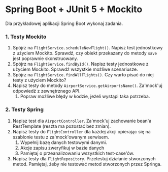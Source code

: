 # Spring Boot + JUnit 5 + Mockito

Dla przykładowej aplikacji Spring Boot wykonaj zadania.

### 1. Testy Mockito

1. Spójrz na `FlightService.scheduleNewFlight()`. Napisz test jednostkowy z użyciem Mockito. Sprawdź, czy obiekt przekazany do metody `save` jest poprawnie skonstruowany.
2. Spójrz na `FlightService.findById()`. Napisz testy jednostkowe z użyciem Mockito. Sprawdź wszystkie możliwe scenariusze.
3. Spójrz na `FlightService.findAllFlights()`. Czy warto pisać do niej testy z użyciem Mockito?
4. Napisz testy do metody `AirportService.getAirportsName()`. Za'mock'uj odpowiedź z zewnętrznego API.
   1. Popraw możliwe błędy w kodzie, jeżeli wystąpi taka potrzeba.

### 2. Testy Spring

1. Napisz test dla `AirportController`. Za'mock'uj zachowanie bean'a RestTemplate (reszta ma pozostać bez zmian).
2. Napisz testy do `FlightController` dla każdej akcji opierając się na szablonie testu z za'mock'owanym serwisem.
   1. Wypełnij bazę danych testowymi danymi.
   2. Akcje zapisu zweryfikuj w bazie danych
   3. Pamiętaj o przeanalizowaniu wszystkich test-case'ów.
3. Napisz testy dla `FlightRepository`. Przetestuj działanie stworzonych metod. Pamiętaj, żeby nie testować metod stworzonych przez Springa.